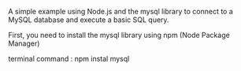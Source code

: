 <p>A simple example using Node.js and the mysql library to connect to a MySQL database and execute a basic SQL query.

First, you need to install the mysql library using npm (Node Package Manager)

terminal command : npm instal mysql</p>
